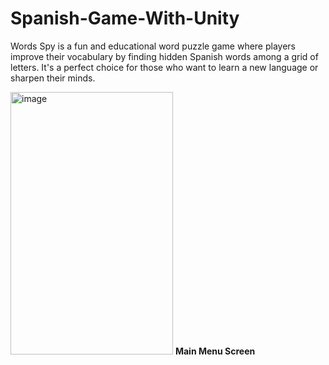 # Spanish-Game-With-Unity
Words Spy is a fun and educational word puzzle game where players improve their vocabulary by finding hidden Spanish words among a grid of letters. It's a perfect choice for those who want to learn a new language or sharpen their minds.

<img width="260" height="420" alt="image" src="https://github.com/user-attachments/assets/5ba7a9ee-902e-433b-a3d7-3411b2eb958c" />
<b>Main Menu Screen</b>
